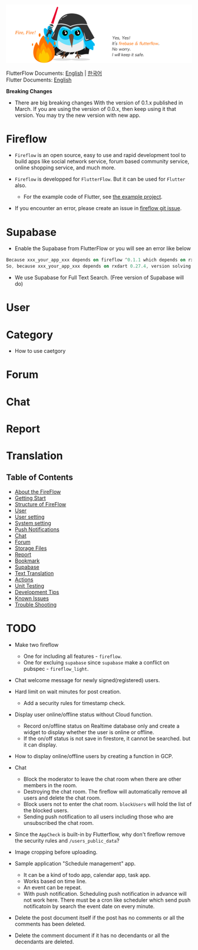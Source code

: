 ![Image Link](https://github.com/withcenter/fireflow/blob/main/res/fireflow-logo.jpg?raw=true "This is image title")

FlutterFlow Documents: [English](https://github.com/withcenter/fireflow/blob/main/README.md) | [한국어](https://github.com/withcenter/fireflow/blob/main/etc/readme/flutterflow/ko/README.md)\
Flutter Documents: [English](https://github.com/withcenter/fireflow/blob/main/etc/readme/flutter/en/README.md)


**Breaking Changes**

* There are big breaking changes With the version of 0.1.x published in March. If you are using the version of 0.0.x, then keep using it that version. You may try the new version with new app.

# Fireflow

* `Fireflow` is an open source, easy to use and rapid development tool to build apps like social network service, forum based community service, online shopping service, and much more.

* `Fireflow` is developped for `FlutterFlow`. But it can be used for `Flutter` also.
  * For the example code of Flutter, see [the example project](https://github.com/withcenter/fireflow/tree/main/example).

* If you encounter an error, please create an issue in [fireflow git issue](https://github.com/withcenter/fireflow/issues).


# Supabase

- Enable the Supabase from FlutterFlow or you will see an error like below

```dart
Because xxx_your_app_xxx depends on fireflow ^0.1.1 which depends on rxdart 0.27.5, rxdart 0.27.5 is required.
So, because xxx_your_app_xxx depends on rxdart 0.27.4, version solving failed.
```

- We use Supabase for Full Text Search. (Free version of Supabase will do)



# User

# Category

- How to use caetgory



# Forum

# Chat

# Report

# Translation




## Table of Contents

- [About the FireFlow](https://github.com/withcenter/fireflow/blob/main/etc/readme/en/about.md)
- [Getting Start](https://github.com/withcenter/fireflow/blob/main/etc/readme/en/getting_start.md)
- [Structure of FireFlow](https://github.com/withcenter/fireflow/blob/main/etc/readme/en/structure.md)
- [User](https://github.com/withcenter/fireflow/blob/main/etc/readme/en/user.md)
- [User setting](https://github.com/withcenter/fireflow/blob/main/etc/readme/en/user_setting.md)
- [System setting](https://github.com/withcenter/fireflow/blob/main/etc/readme/en/system_setting.md)
- [Push Notifications](https://github.com/withcenter/fireflow/blob/main/etc/readme/en/push.md)
- [Chat](https://github.com/withcenter/fireflow/blob/main/etc/readme/en/chat.md)
- [Forum](https://github.com/withcenter/fireflow/blob/main/etc/readme/en/forum.md)
- [Storage Files](https://github.com/withcenter/fireflow/blob/main/etc/readme/en/file.md)
- [Report](https://github.com/withcenter/fireflow/blob/main/etc/readme/en/report.md)
- [Bookmark](https://github.com/withcenter/fireflow/blob/main/etc/readme/en/bookmark.md)
- [Supabase](https://github.com/withcenter/fireflow/blob/main/etc/readme/en/supabase.md)
- [Text Translation](https://github.com/withcenter/fireflow/blob/main/etc/readme/en/translation.md)
- [Actions](https://github.com/withcenter/fireflow/blob/main/etc/readme/en/action.md)
- [Unit Testing](https://github.com/withcenter/fireflow/blob/main/etc/readme/en/testing.md)
- [Development Tips](https://github.com/withcenter/fireflow/blob/main/etc/readme/en/tip.md)
- [Known Issues](https://github.com/withcenter/fireflow/blob/main/etc/readme/en/known-issue.md)
- [Trouble Shooting](https://github.com/withcenter/fireflow/blob/main/etc/readme/en/trouble-shooting.md)




# TODO

- Make two fireflow
  - One for including all features - `fireflow`.
  - One for excluing `supabase` since `supabase` make a conflict on pubspec - `fireflow_light`.

- Chat welcome message for newly signed(registered) users.

- Hard limit on wait minutes for post creation.
  - Add a security rules for timestamp check.

- Display user online/offline status without Cloud function.
  - Record on/offline status on Realtime database only and create a widget to display whether the user is online or offline.
  - If the on/off status is not save in firestore, it cannot be searched. but it can display.

- How to display online/offline users by creating a function in GCP.

- Chat
  - Block the moderator to leave the chat room when there are other members in the room.
  - Destroying the chat room. The fireflow will automatically remove all users and delete the chat room.
  - Block users not to enter the chat room. `blockUsers` will hold the list of the blocked users.
  - Sending push notification to all users including those who are unsubscribed the chat room.

- Since the `AppCheck` is built-in by Flutterflow, why don't fireflow remove the security rules and `/users_public_data`?

- Image cropping before uploading.

- Sample application "Schedule management" app.
  - It can be a kind of todo app, calendar app, task app.
  - Works based on time line.
  - An event can be repeat.
  - With push notification. Scheduling push notification in advance will not work here. There must be a cron like scheduler which send push notificatoin by search the event date on every minute.

- Delete the post document itself if the post has no comments or all the comments has been deleted.
- Delete the comment document if it has no decendants or all the decendants are deleted.

